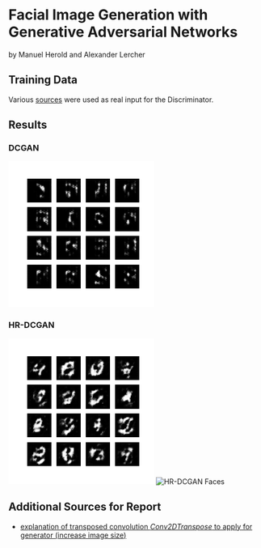 # Facial Image Generation with Generative Adversarial Networks
by Manuel Herold and Alexander Lercher

## Training Data
Various [sources](training_images/readme.md) were used as real input for the Discriminator.

## Results
### DCGAN
![DCGAN MNIST](gan/models/mnist/dcgan/progress.gif)
<!-- ![DCGAN Faces](gan/models/faces/dcgan/progress.gif) -->

### HR-DCGAN
![HR-DCGAN MNIST](gan/models/mnist/hr_dcgan/progress.gif)
![HR-DCGAN Faces](gan/models/faces/hr_dcgan/progress.gif)

## Additional Sources for Report

- [explanation of transposed convolution _Conv2DTranspose_ to apply for generator (increase image size)](https://towardsdatascience.com/types-of-convolutions-in-deep-learning-717013397f4d)